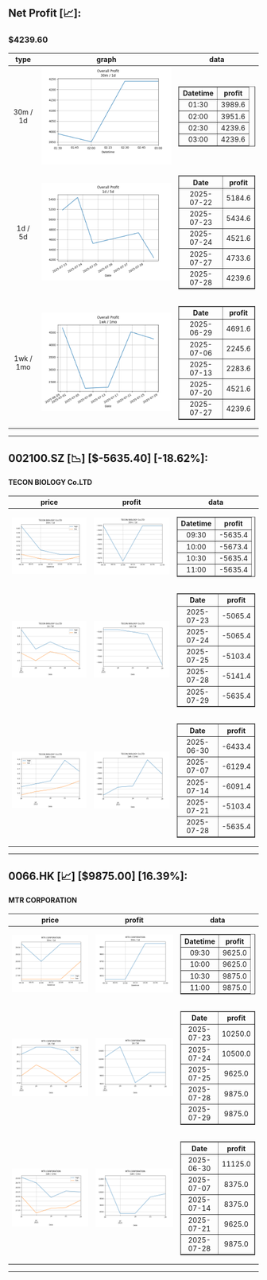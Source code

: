 ## Net Profit [📈]:
### $4239.60
|type|graph|data|
|:---:|:---:|:---:|
|30m / 1d|![net_profit](image/overall_30m-1d.png)|<table border="1" class="dataframe"> <thead> <tr style="text-align: center;"> <th>Datetime</th> <th>profit</th> </tr> </thead> <tbody> <tr> <td>01:30</td> <td>3989.6</td> </tr> <tr> <td>02:00</td> <td>3951.6</td> </tr> <tr> <td>02:30</td> <td>4239.6</td> </tr> <tr> <td>03:00</td> <td>4239.6</td> </tr> </tbody></table>|
|1d / 5d|![net_profit](image/overall_1d-5d.png)|<table border="1" class="dataframe"> <thead> <tr style="text-align: center;"> <th>Date</th> <th>profit</th> </tr> </thead> <tbody> <tr> <td>2025-07-22</td> <td>5184.6</td> </tr> <tr> <td>2025-07-23</td> <td>5434.6</td> </tr> <tr> <td>2025-07-24</td> <td>4521.6</td> </tr> <tr> <td>2025-07-27</td> <td>4733.6</td> </tr> <tr> <td>2025-07-28</td> <td>4239.6</td> </tr> </tbody></table>|
|1wk / 1mo|![net_profit](image/overall_1wk-1mo.png)|<table border="1" class="dataframe"> <thead> <tr style="text-align: center;"> <th>Date</th> <th>profit</th> </tr> </thead> <tbody> <tr> <td>2025-06-29</td> <td>4691.6</td> </tr> <tr> <td>2025-07-06</td> <td>2245.6</td> </tr> <tr> <td>2025-07-13</td> <td>2283.6</td> </tr> <tr> <td>2025-07-20</td> <td>4521.6</td> </tr> <tr> <td>2025-07-27</td> <td>4239.6</td> </tr> </tbody></table>|
---
## 002100.SZ [📉] [$-5635.40] [-18.62%]:
#### TECON BIOLOGY Co.LTD
|price|profit|data|
|:---:|:---:|:---:|
|![price](image/002100.SZ_30m-1d_price.png)|![profit](image/002100.SZ_30m-1d_profit.png)|<table border="1" class="dataframe"> <thead> <tr style="text-align: center;"> <th>Datetime</th> <th>profit</th> </tr> </thead> <tbody> <tr> <td>09:30</td> <td>-5635.4</td> </tr> <tr> <td>10:00</td> <td>-5673.4</td> </tr> <tr> <td>10:30</td> <td>-5635.4</td> </tr> <tr> <td>11:00</td> <td>-5635.4</td> </tr> </tbody></table>|
|![price](image/002100.SZ_1d-5d_price.png)|![profit](image/002100.SZ_1d-5d_profit.png)|<table border="1" class="dataframe"> <thead> <tr style="text-align: center;"> <th>Date</th> <th>profit</th> </tr> </thead> <tbody> <tr> <td>2025-07-23</td> <td>-5065.4</td> </tr> <tr> <td>2025-07-24</td> <td>-5065.4</td> </tr> <tr> <td>2025-07-25</td> <td>-5103.4</td> </tr> <tr> <td>2025-07-28</td> <td>-5141.4</td> </tr> <tr> <td>2025-07-29</td> <td>-5635.4</td> </tr> </tbody></table>|
|![price](image/002100.SZ_1wk-1mo_price.png)|![profit](image/002100.SZ_1wk-1mo_profit.png)|<table border="1" class="dataframe"> <thead> <tr style="text-align: center;"> <th>Date</th> <th>profit</th> </tr> </thead> <tbody> <tr> <td>2025-06-30</td> <td>-6433.4</td> </tr> <tr> <td>2025-07-07</td> <td>-6129.4</td> </tr> <tr> <td>2025-07-14</td> <td>-6091.4</td> </tr> <tr> <td>2025-07-21</td> <td>-5103.4</td> </tr> <tr> <td>2025-07-28</td> <td>-5635.4</td> </tr> </tbody></table>|
---
## 0066.HK [📈] [$9875.00] [16.39%]:
#### MTR CORPORATION
|price|profit|data|
|:---:|:---:|:---:|
|![price](image/0066.HK_30m-1d_price.png)|![profit](image/0066.HK_30m-1d_profit.png)|<table border="1" class="dataframe"> <thead> <tr style="text-align: center;"> <th>Datetime</th> <th>profit</th> </tr> </thead> <tbody> <tr> <td>09:30</td> <td>9625.0</td> </tr> <tr> <td>10:00</td> <td>9625.0</td> </tr> <tr> <td>10:30</td> <td>9875.0</td> </tr> <tr> <td>11:00</td> <td>9875.0</td> </tr> </tbody></table>|
|![price](image/0066.HK_1d-5d_price.png)|![profit](image/0066.HK_1d-5d_profit.png)|<table border="1" class="dataframe"> <thead> <tr style="text-align: center;"> <th>Date</th> <th>profit</th> </tr> </thead> <tbody> <tr> <td>2025-07-23</td> <td>10250.0</td> </tr> <tr> <td>2025-07-24</td> <td>10500.0</td> </tr> <tr> <td>2025-07-25</td> <td>9625.0</td> </tr> <tr> <td>2025-07-28</td> <td>9875.0</td> </tr> <tr> <td>2025-07-29</td> <td>9875.0</td> </tr> </tbody></table>|
|![price](image/0066.HK_1wk-1mo_price.png)|![profit](image/0066.HK_1wk-1mo_profit.png)|<table border="1" class="dataframe"> <thead> <tr style="text-align: center;"> <th>Date</th> <th>profit</th> </tr> </thead> <tbody> <tr> <td>2025-06-30</td> <td>11125.0</td> </tr> <tr> <td>2025-07-07</td> <td>8375.0</td> </tr> <tr> <td>2025-07-14</td> <td>8375.0</td> </tr> <tr> <td>2025-07-21</td> <td>9625.0</td> </tr> <tr> <td>2025-07-28</td> <td>9875.0</td> </tr> </tbody></table>|
---
